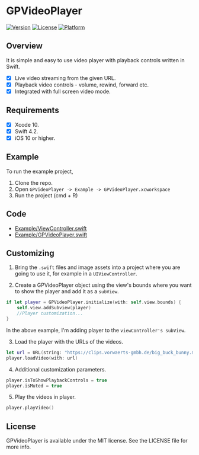 # GPVideoPlayer

[![Version](https://img.shields.io/cocoapods/v/GPVideoPlayer.svg?style=flat)](https://cocoapods.org/pods/GPVideoPlayer)
[![License](https://img.shields.io/cocoapods/l/GPVideoPlayer.svg?style=flat)](https://cocoapods.org/pods/GPVideoPlayer)
[![Platform](https://img.shields.io/cocoapods/p/GPVideoPlayer.svg?style=flat)](https://cocoapods.org/pods/GPVideoPlayer)

## Overview
It is simple and easy to use video player with playback controls written in Swift.

- [x] Live video streaming from the given URL.
- [x] Playback video controls - volume, rewind, forward etc.
- [x] Integrated with full screen video mode.

## Requirements

- [x] Xcode 10.
- [x] Swift 4.2.
- [x] iOS 10 or higher.

## Example

To run the example project,

1. Clone the repo.
2. Open `GPVideoPlayer -> Example -> GPVideoPlayer.xcworkspace`
3. Run the project (cmd + R)

## Code
- [Example/ViewController.swift](Example/ViewController.swift)
- [Example/GPVideoPlayer.swift](Example/GPVideoPlayer.swift)

## Customizing

1. Bring the `.swift` files and image assets into a project where you are going to use it, for example in a `UIViewController`.

2. Create a GPVideoPlayer object using the view's bounds where you want to show the player and add it as a `subView`.
```swift
if let player = GPVideoPlayer.initialize(with: self.view.bounds) {
    self.view.addSubview(player)
    //Player customization...
}
```
In the above example, I'm adding player to the `viewController's subView`.

3. Load the player with the URLs of the videos.
```swift
let url = URL(string: "https://clips.vorwaerts-gmbh.de/big_buck_bunny.mp4")!
player.loadVideo(with: url)
```

4. Additional customization parameters.
```swift
player.isToShowPlaybackControls = true
player.isMuted = true
```

5. Play the videos in player.
```swift
player.playVideo()
```

## License

GPVideoPlayer is available under the MIT license. See the LICENSE file for more info.
